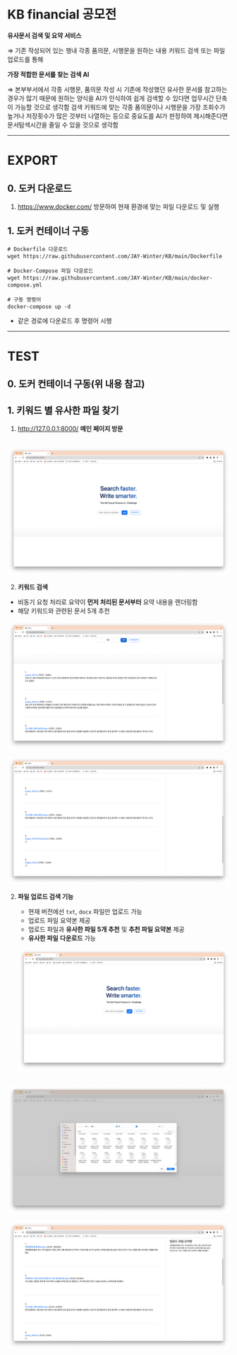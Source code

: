 # KB financial 공모전
**유사문서 검색 및 요약 서비스**

⇒ 기존 작성되어 있는 행내 각종 품의문, 시행문을 원하는 내용 키워드 검색 또는 파일 업로드를 통해

**가장 적합한 문서를 찾는 검색 AI**

⇒ 본부부서에서 각종 시행문, 품의문 작성 시 기존에 작성했던 유사한 문서를 참고하는 경우가 많기 때문에 원하는 양식을 AI가 인식하여 쉽게 검색할 수 있다면 업무시간 단축이 가능할 것으로 생각함 검색 키워드에 맞는 각종 품의문이나 시행문을 가장 조회수가 높거나 저장횟수가 많은 것부터 나열하는 등으로 중요도를 AI가 판정하여 제시해준다면 문서탐색시간을 줄일 수 있을 것으로 생각함

---

# EXPORT

## 0. 도커 다운로드

1. https://www.docker.com/ 방문하여 현재 환경에 맞는 파일 다운로드 및 실행

## 1. 도커 컨테이너 구동

```
# Dockerfile 다운로드
wget https://raw.githubusercontent.com/JAY-Winter/KB/main/Dockerfile

# Docker-Compose 파일 다운로드
wget https://raw.githubusercontent.com/JAY-Winter/KB/main/docker-compose.yml

# 구동 명령어
docker-compose up -d
```

- 같은 경로에 다운로드 후 명령어 시행

---

# TEST

## 0. 도커 컨테이너 구동(위 내용 참고)

## 1. 키워드 별 유사한 파일 찾기

1. http://127.0.0.1:8000/ **메인 페이지 방문**

​	![image-20230819150741463](./assets/image-20230819150741463.png)

2. **키워드 검색**

- 비동기 요청 처리로 요약이 **먼저 처리된 문서부터** 요약 내용을 렌더링함
- 해당 키워드와 관련된 문서 5개 추천

<img src="./assets/image-20230819150911536.png" alt="image-20230819150911536" style="zoom:50%;" />

![image-20230819151017771](./assets/image-20230819151017771.png)

2. **파일 업로드 검색 기능**

   - 현재 버전에선 `txt`, `docx`  파일만 업로드 가능
   - 업로드 파일 요약본 제공
   - 업로드 파일과 **유사한 파일 5개 추천** 및 **추천 파일 요약본** 제공
   - **유사한 파일** **다운로드** 가능

   ![image-20230819151454689](./assets/image-20230819151454689.png)

​		 ![image-20230819151658534](./assets/image-20230819151658534.png)



![image-20230819151807393](./assets/image-20230819151807393.png)

